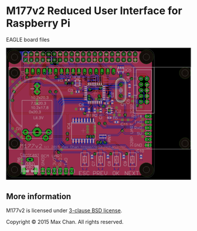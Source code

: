 # M177v2 Reduced User Interface for Raspberry Pi

EAGLE board files

<img src="M177v2.png" />

## More information

M177v2 is licensed under [3-clause BSD license](LICENSE.md).

Copyright &copy; 2015 Max Chan. All rights reserved.

